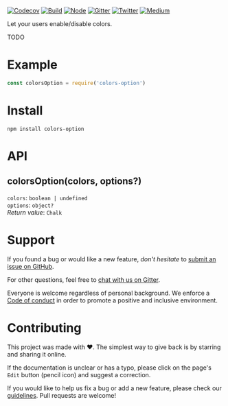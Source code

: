 [![Codecov](https://img.shields.io/codecov/c/github/ehmicky/colors-option.svg?label=tested&logo=codecov)](https://codecov.io/gh/ehmicky/colors-option)
[![Build](https://github.com/ehmicky/colors-option/workflows/Build/badge.svg)](https://github.com/ehmicky/colors-option/actions)
[![Node](https://img.shields.io/node/v/colors-option.svg?logo=node.js)](https://www.npmjs.com/package/colors-option)
[![Gitter](https://img.shields.io/gitter/room/ehmicky/colors-option.svg?logo=gitter)](https://gitter.im/ehmicky/colors-option)
[![Twitter](https://img.shields.io/badge/%E2%80%8B-twitter-4cc61e.svg?logo=twitter)](https://twitter.com/intent/follow?screen_name=ehmicky)
[![Medium](https://img.shields.io/badge/%E2%80%8B-medium-4cc61e.svg?logo=medium)](https://medium.com/@ehmicky)

Let your users enable/disable colors.

TODO

# Example

```js
const colorsOption = require('colors-option')
```

# Install

```
npm install colors-option
```

# API

## colorsOption(colors, options?)

`colors`: `boolean | undefined`\
`options`: `object?`\
_Return value_: `Chalk`

# Support

If you found a bug or would like a new feature, _don't hesitate_ to
[submit an issue on GitHub](../../issues).

For other questions, feel free to
[chat with us on Gitter](https://gitter.im/ehmicky/colors-option).

Everyone is welcome regardless of personal background. We enforce a
[Code of conduct](CODE_OF_CONDUCT.md) in order to promote a positive and
inclusive environment.

# Contributing

This project was made with ❤️. The simplest way to give back is by starring and
sharing it online.

If the documentation is unclear or has a typo, please click on the page's `Edit`
button (pencil icon) and suggest a correction.

If you would like to help us fix a bug or add a new feature, please check our
[guidelines](CONTRIBUTING.md). Pull requests are welcome!

<!-- Thanks go to our wonderful contributors: -->

<!-- ALL-CONTRIBUTORS-LIST:START -->
<!-- prettier-ignore-start -->
<!-- markdownlint-disable -->
<!--
<table>
  <tr>
    <td align="center"><a href="https://twitter.com/ehmicky"><img src="https://avatars2.githubusercontent.com/u/8136211?v=4?s=100" width="100px;" alt=""/><br /><sub><b>ehmicky</b></sub></a><br /><a href="https://github.com/ehmicky/colors-option/commits?author=ehmicky" title="Code">💻</a> <a href="#design-ehmicky" title="Design">🎨</a> <a href="#ideas-ehmicky" title="Ideas, Planning, & Feedback">🤔</a> <a href="https://github.com/ehmicky/colors-option/commits?author=ehmicky" title="Documentation">📖</a></td>
  </tr>
</table>

-->
<!-- markdownlint-restore -->
<!-- prettier-ignore-end -->

<!-- ALL-CONTRIBUTORS-LIST:END -->
